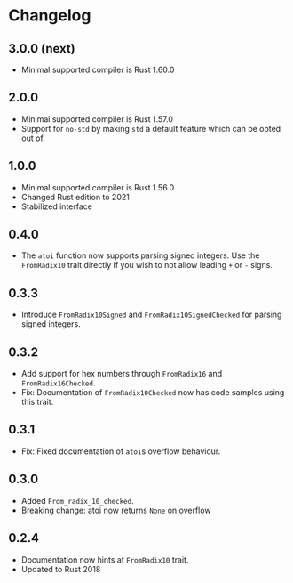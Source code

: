 Changelog
=========

3.0.0 (next)
-----

* Minimal supported compiler is Rust 1.60.0

2.0.0
-----

* Minimal supported compiler is Rust 1.57.0
* Support for `no-std` by making `std` a default feature which can be opted out of.

1.0.0
-----

* Minimal supported compiler is Rust 1.56.0
* Changed Rust edition to 2021
* Stabilized interface

0.4.0
-----

* The `atoi` function now supports parsing signed integers. Use the `FromRadix10` trait directly if
  you wish to not allow leading `+` or `-` signs.

0.3.3
-----

* Introduce `FromRadix10Signed` and `FromRadix10SignedChecked` for parsing signed integers.

0.3.2
-----

* Add support for hex numbers through `FromRadix16` and `FromRadix16Checked`.
* Fix: Documentation of `FromRadix10Checked` now has code samples using this trait.

0.3.1
-----

* Fix: Fixed documentation of `atoi`s overflow behaviour.

0.3.0
-----

* Added `From_radix_10_checked`.
* Breaking change: atoi now returns `None` on overflow

0.2.4
-----

* Documentation now hints at `FromRadix10` trait.
* Updated to Rust 2018
